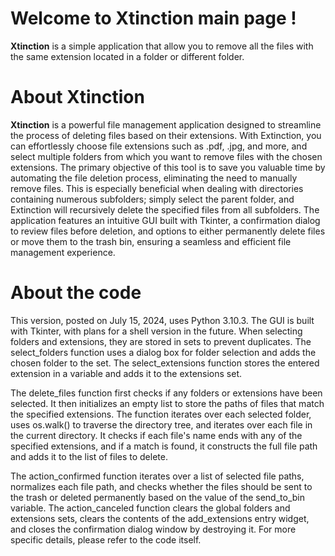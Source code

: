 # Welcome to Xtinction main page !

**Xtinction** is a simple application that allow you to remove all the files with the same extension located in a folder or different folder.

# About Xtinction
**Xtinction** is a powerful file management application designed to streamline the process of deleting files based on their extensions. With Extinction, you can effortlessly choose file extensions such as .pdf, .jpg, and more, and select multiple folders from which you want to remove files with the chosen extensions. The primary objective of this tool is to save you valuable time by automating the file deletion process, eliminating the need to manually remove files. This is especially beneficial when dealing with directories containing numerous subfolders; simply select the parent folder, and Extinction will recursively delete the specified files from all subfolders. The application features an intuitive GUI built with Tkinter, a confirmation dialog to review files before deletion, and options to either permanently delete files or move them to the trash bin, ensuring a seamless and efficient file management experience.

# About the code
This version, posted on July 15, 2024, uses Python 3.10.3. The GUI is built with Tkinter, with plans for a shell version in the future. When selecting folders and extensions, they are stored in sets to prevent duplicates. The select_folders function uses a dialog box for folder selection and adds the chosen folder to the set. The select_extensions function stores the entered extension in a variable and adds it to the extensions set.

The delete_files function first checks if any folders or extensions have been selected. It then initializes an empty list to store the paths of files that match the specified extensions. The function iterates over each selected folder, uses os.walk() to traverse the directory tree, and iterates over each file in the current directory. It checks if each file's name ends with any of the specified extensions, and if a match is found, it constructs the full file path and adds it to the list of files to delete.

The action_confirmed function iterates over a list of selected file paths, normalizes each file path, and checks whether the files should be sent to the trash or deleted permanently based on the value of the send_to_bin variable. The action_canceled function clears the global folders and extensions sets, clears the contents of the add_extensions entry widget, and closes the confirmation dialog window by destroying it. For more specific details, please refer to the code itself.





